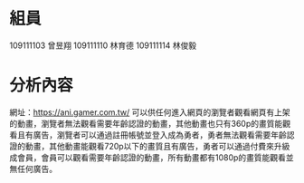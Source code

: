 # 組員
109111103 曾昱翔
109111110 林育德
109111114 林俊毅

# 分析內容
網址：https://ani.gamer.com.tw/
可以供任何進入網頁的瀏覽者觀看網頁有上架的動畫，瀏覽者無法觀看需要年齡認證的動畫，其他動畫也只有360p的畫質能觀看且有廣告，瀏覽者可以通過註冊帳號並登入成為勇者，勇者無法觀看需要年齡認證的動畫，其他動畫能觀看720p以下的畫質且有廣告，勇者可以通過付費來升級成會員，會員可以觀看需要年齡認證的動畫，所有動畫都有1080p的畫質能觀看並無任何廣告。